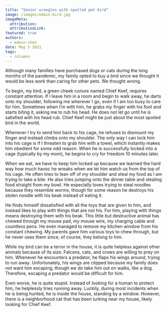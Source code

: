 ```yaml
---
title: "Senior wrangles with spoiled pet bird"
image: /images/edwin-bird.jpg
imageMeta:
  attribution: 
  attributionLink:
featured: true
authors:
  - edwin-chen
date: May 5 2021
tags:
  - columns
---
```


Although many families have purchased dogs or cats during the long months of the pandemic, my family opted to buy a bird since we thought it would be less work than caring for other pets. We thought wrong. 

To begin, my bird, a green cheek conure named Chief Keef, requires constant attention. If I leave him in a room and begin to walk away, he darts onto my shoulder, following me wherever I go, even if I am too busy to care for him. Sometimes when I’m with him, he grabs my finger with his foot and starts biting it, asking me to rub his head. He does not let go until he is satisfied with his head rub. Chief Keef might be just about the most spoiled bird in the world. 

Whenever I try to send him back to his cage, he refuses to dismount my finger and instead climbs onto my shoulder. The only way I can lock him into his cage is if I threaten to grab him with a towel, which instantly makes him obedient for some odd reason. When he is successfully locked into a cage (typically by my mom), he begins to cry for freedom 10 minutes later. 

When we eat, we have to keep him locked up because we learned the hard way how much havoc he wreaks when we let him watch us from the top of his cage. He often tries to lean off of my shoulder and steal my food as I am trying to take a bite. He also tries jumping onto the dinner table and stealing food straight from my bowl. He especially loves trying to steal noodles because they resemble worms, though for some reason he destroys his stolen noodle with his beak instead of eating it. 

He finds himself dissatisfied with all the toys that are given to him, and instead likes to play with things that are not his. For him, playing with things means destroying them with his beak. This little but destructive animal has chewed through my mouse pad, my mouse wire, my charging cable and countless pens. He even managed to remove my kitchen window from his constant chewing. My parents gave him various toys to chew through, but he never uses them since, of course, they belong to him. 

While my bird can be a terror in the house, it is quite helpless against other animals because of its size. Falcons, cats, and crows are willing to prey on him. Whenever he encounters a predator, he flaps his wings around, trying to run away. Unfortunately, his wings are clipped because my family does not want him escaping, though we do take him out on walks, like a dog. Therefore, escaping a predator would be difficult for him.

Even worse, he is quite stupid. Instead of looking for a human to protect him, he helplessly tries running away. Luckily, during most incidents when he is being hunted, he is inside the house, standing by a window. However, there is a neighborhood cat that has been lurking near my house, likely looking for Chief Keef. 

